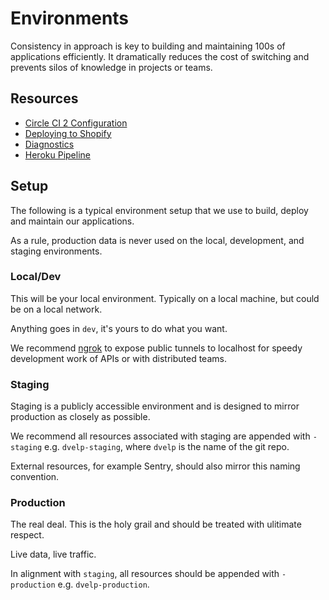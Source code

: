 # Environments

Consistency in approach is key to building and maintaining 100s of applications
efficiently. It dramatically reduces the cost of switching and prevents silos of
knowledge in projects or teams.

## Resources

* [Circle CI 2 Configuration]('circle-ci-2.md')
* [Deploying to Shopify]('deploying-shopify.md')
* [Diagnostics]('diagnostics.md')
* [Heroku Pipeline]('heroku-pipeline.md')

## Setup

The following is a typical environment setup that we use to build, deploy and
maintain our applications.

As a rule, production data is never used on the local, development, and staging
environments.

###  Local/Dev

This  will be your local environment. Typically on a local machine, but could be on a local network.

Anything goes in `dev`, it's yours to do what you want.

We recommend [ngrok]('https://ngrok.com/') to expose public tunnels
to localhost for speedy development work of APIs or with distributed teams.


### Staging

Staging is a publicly accessible environment and is designed to mirror
production as closely as possible.

We recommend all resources associated with staging are appended with `-staging`
e.g. `dvelp-staging`, where `dvelp` is the name of the git repo.

External resources, for example Sentry, should also mirror this naming
convention.

###  Production

The real deal. This is the holy grail and should be treated with ulitimate
respect.

Live data, live traffic.

In alignment with `staging`, all resources should be appended with
`-production` e.g. `dvelp-production`.


